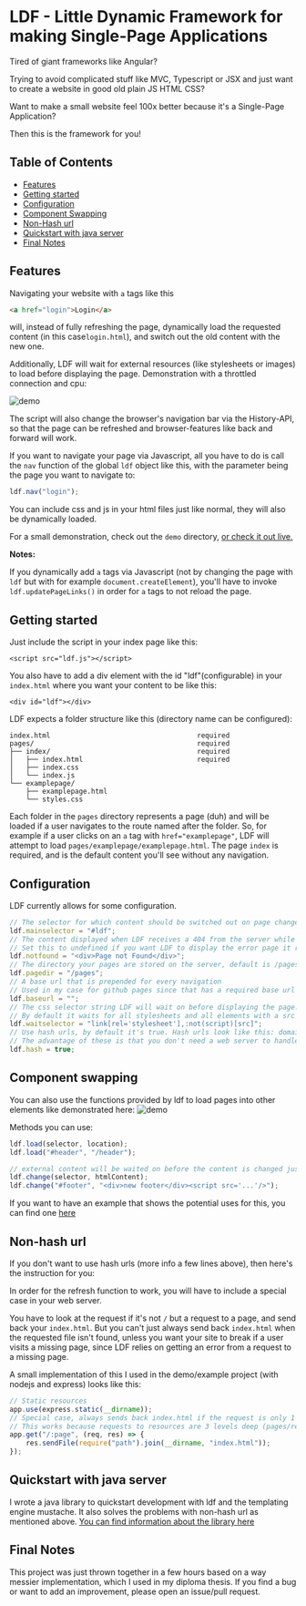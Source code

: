 # LDF - Little Dynamic Framework for making Single-Page Applications

Tired of giant frameworks like Angular? 

Trying to avoid complicated stuff like MVC, Typescript or JSX and just want to create a website in good old plain JS HTML CSS?

Want to make a small website feel 100x better because it's a Single-Page Application?

Then this is the framework for you!

## Table of Contents

- [Features](#features)
- [Getting started](#getting-started)
- [Configuration](#configuration)
- [Component Swapping](#component-swapping)
- [Non-Hash url](#non-hash-url)
- [Quickstart with java server](#quickstart-with-java-server)
- [Final Notes](#final-notes)

## Features

Navigating your website with `a` tags like this

```html
<a href="login">Login</a>
```

will, instead of fully refreshing the page, dynamically load the requested content (in this case`login.html`), and switch out the old content with the new one.

Additionally, LDF will wait for external resources (like stylesheets or images) to load before displaying the page. Demonstration with a throttled connection and cpu:

![demo](https://i.imgur.com/G9FTMYu.gif)

The script will also change the browser's navigation bar via the History-API, so that the page can be refreshed and browser-features like back and forward will work.

If you want to navigate your page via Javascript, all you have to do is call the `nav` function of the global `ldf` object like this, with the parameter being the page you want to navigate to:

```javascript
ldf.nav("login");
```

You can include css and js in your html files just like normal, they will also be dynamically loaded.

For a small demonstration, check out the `demo` directory, [or check it out live.](https://autplayed.github.io/ldf/demo/)

**Notes:**

If you dynamically add `a` tags via Javascript (not by changing the page with `ldf` but with for example `document.createElement`), you'll have to invoke `ldf.updatePageLinks()` in order for `a` tags to not reload the page.

## Getting started

Just include the script in your index page like this:

```
<script src="ldf.js"></script>
```

You also have to add a div element with the id "ldf"(configurable) in your `index.html` where you want your content to be like this:

```
<div id="ldf"></div>
```

LDF expects a folder structure like this (directory name can be configured):

```
index.html                                    required
pages/                                        required
├── index/                                    required
│   ├── index.html                            required
│   ├── index.css
│   └── index.js
└── examplepage/
    ├── examplepage.html
    └── styles.css
```

Each folder in the `pages` directory represents a page (duh) and will be loaded if a user navigates to the route named after the folder. So, for example if a user clicks on an `a` tag with `href="examplepage"`, LDF will attempt to load `pages/examplepage/examplepage.html`.
The page `index` is required, and is the default content you'll see without any navigation.

## Configuration

LDF currently allows for some configuration.

```javascript
// The selector for which content should be switched out on page change
ldf.mainselector = "#ldf";
// The content displayed when LDF receives a 404 from the server while requesting a page
// Set this to undefined if you want LDF to display the error page it received from your server
ldf.notfound = "<div>Page not Found</div>";
// The directory your pages are stored on the server, default is /pages
ldf.pagedir = "/pages";
// A base url that is prepended for every navigation
// Used in my case for github pages since that has a required base url
ldf.baseurl = "";
// The css selector string LDF will wait on before displaying the page.
// By default it waits for all stylesheets and all elements with a src attribute (like images), but not scripts.
ldf.waitselector = "link[rel='stylesheet'],:not(script)[src]";
// Use hash urls, by default it's true. Hash urls look like this: domain.com/#login
// The advantage of these is that you don't need a web server to handle refresh events, but the url doesn't look that good.
ldf.hash = true;
```

## Component swapping

You can also use the functions provided by ldf to load pages into other elements like demonstrated here: ![demo](https://i.imgur.com/xessGiQ.gif)

Methods you can use:

```javascript
ldf.load(selector, location);
ldf.load("#header", "/header");
```

```javascript
// external content will be waited on before the content is changed just like switching pages
ldf.change(selector, htmlContent);
ldf.change("#footer", "<div>new footer</div><script src='...'/>");
```

If you want to have an example that shows the potential uses for this, you can find one [here](https://github.com/AUTplayed/ldfSampleLogin)

## Non-hash url

If you don't want to use hash urls (more info a few lines above), then here's the instruction for you:

In order for the refresh function to work, you will have to include a special case in your web server.

You have to look at the request if it's not `/` but a request to a page, and send back your `index.html`. But you can't just always send back `index.html` when the requested file isn't found, unless you want your site to break if a user visits a missing page, since LDF relies on getting an error from a request to a missing page.

A small implementation of this I used in the demo/example project (with nodejs and express) looks like this:

```javascript
// Static resources
app.use(express.static(__dirname));
// Special case, always sends back index.html if the request is only 1 level.
// This works because requests to resources are 3 levels deep (pages/resource/resource.html)
app.get("/:page", (req, res) => {
	res.sendFile(require("path").join(__dirname, "index.html"));
});
```

## Quickstart with java server

I wrote a java library to quickstart development with ldf and the templating engine mustache. It also solves the problems with non-hash url as mentioned above. [You can find information about the library here](https://github.com/AUTplayed/ldfSpark)

## Final Notes

This project was just thrown together in a few hours based on a way messier implementation, which I used in my diploma thesis. If you find a bug or want to add an improvement, please open an issue/pull request.
